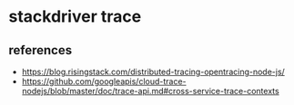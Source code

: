 # stackdriver trace

## references

- https://blog.risingstack.com/distributed-tracing-opentracing-node-js/
- https://github.com/googleapis/cloud-trace-nodejs/blob/master/doc/trace-api.md#cross-service-trace-contexts

